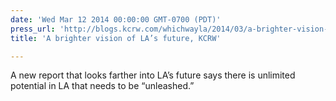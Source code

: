 ```yaml
---
date: 'Wed Mar 12 2014 00:00:00 GMT-0700 (PDT)'
press_url: 'http://blogs.kcrw.com/whichwayla/2014/03/a-brighter-vision-of-las-future'
title: 'A brighter vision of LA’s future, KCRW'

---
```


A new report that looks farther into LA’s future says there is unlimited potential in LA that needs to be “unleashed.”
